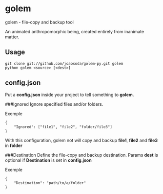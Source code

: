 golem
=====

golem - file-copy and backup tool

An animated anthropomorphic being, created entirely from inanimate matter.

Usage
-----
	git clone git://github.com/joaosoda/golem-py.git golem
	python golem <source> [<dest>]

config.json
-----------

Put a **config.json** inside your project to tell something to **golem**.

###Ignored
Ignore specified files and/or folders.

Exemple

	{
	    "Ignored": ["file1", "file2", "folder/file3"]
	}

With this configuration, golem not will copy and backup **file1**, **file2** and **file3** in **folder**

###Destination
Define the file-copy and backup destination. Params **dest** is optional if **Destination** is set in **config.json**

Exemple

	{
	    "Destination": "path/to/a/folder"
	}
